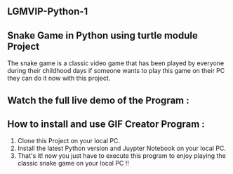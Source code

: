 ## LGMVIP-Python-1
## Snake Game in Python using turtle module Project 

The snake game is a classic video game that has been played by everyone during their childhood days if someone wants to play this game on their PC they can do it now with this project.

## Watch the full live demo of the Program :

## How to install and use GIF Creator Program :
1. Clone this Project on your local PC.
2. Install the latest Python version and Juypter Notebook on your local PC.
4. That's it! now you just have to execute this program to enjoy playing the classic snake game on your local PC !!

